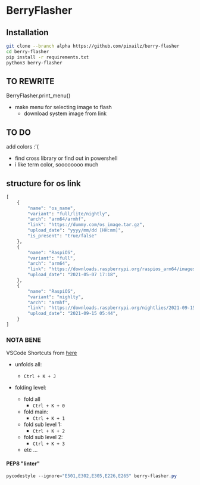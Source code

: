 # BerryFlasher

## Installation

```bash
git clone --branch alpha https://github.com/pixailz/berry-flasher
cd berry-flasher
pip install -r requirements.txt
python3 berry-flasher
```

## TO REWRITE

BerryFlasher.print_menu()
- make menu for selecting image to flash
  - download system image from link

## TO DO

add colors :'(
- find cross library or find out in powershell
- i like term color, soooooooo much

## structure for os link

```python
[
    {
        "name": "os_name",
        "variant": "full/lite/nightly",
        "arch": "arm64/armhf",
        "link": "https://dummy.com/os_image.tar.gz",
        "upload_date": "yyyy/mm/dd [HH:mm]",
        "is_present": "true/false"
    },
    {
        "name": "RaspiOS",
        "variant": "full",
        "arch": "arm64",
        "link": "https://downloads.raspberrypi.org/raspios_arm64/images/raspios_arm64-2021-05-28/2021-05-07-raspios-buster-arm64.zip",
        "upload_date": "2021-05-07 17:18",
    },
    {
        "name": "RaspiOS",
        "variant": "nighlty",
        "arch": "armhf",
        "link": "https://downloads.raspberrypi.org/nightlies/2021-09-15-raspios-buster-nightly-armhf.zip",
        "upload_date": "2021-09-15 05:44",
    }
]
```

### NOTA BENE
VSCode Shortcuts from [here](https://www.codegrepper.com/code-examples/css/collapse+all+functions+visual+studio+code)
- unfolds all:
  - `Ctrl + K + J`

- folding level:
  - fold all
    - `Ctrl + K + 0`
  - fold main:
    - `Ctrl + K + 1`
  - fold sub level 1:
    - `Ctrl + K + 2`
  - fold sub level 2:
    - `Ctrl + K + 3`
  - etc ...

#### PEP8 "linter"
```powershell
pycodestyle --ignore="E501,E302,E305,E226,E265" berry-flasher.py
```
